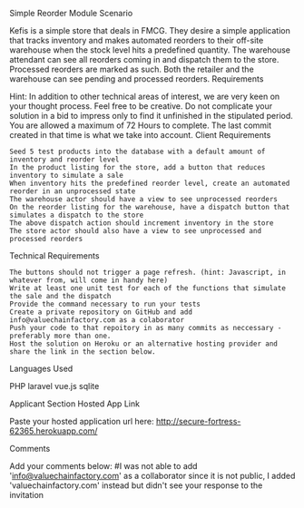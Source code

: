 Simple Reorder Module
Scenario

Kefis is a simple store that deals in FMCG. They desire a simple application that tracks inventory and makes automated reorders to their off-site warehouse when the stock level hits a predefined quantity. The warehouse attendant can see all reorders coming in and dispatch them to the store. Processed reorders are marked as such. Both the retailer and the warehouse can see pending and processed reorders.
Requirements

Hint: In addition to other technical areas of interest, we are very keen on your thought process. Feel free to be creative. Do not complicate your solution in a bid to impress only to find it unfinished in the stipulated period. You are allowed a maximum of 72 Hours to complete. The last commit created in that time is what we take into account.
Client Requirements

    Seed 5 test products into the database with a default amount of inventory and reorder level
    In the product listing for the store, add a button that reduces inventory to simulate a sale
    When inventory hits the predefined reorder level, create an automated reorder in an unprocessed state
    The warehouse actor should have a view to see unprocessed reorders
    On the reorder listing for the warehouse, have a dispatch button that simulates a dispatch to the store
    The above dispatch action should increment inventory in the store
    The store actor should also have a view to see unprocessed and processed reorders

Technical Requirements

    The buttons should not trigger a page refresh. (hint: Javascript, in whatever from, will come in handy here)
    Write at least one unit test for each of the functions that simulate the sale and the dispatch
    Provide the command necessary to run your tests
    Create a private repository on GitHub and add info@valuechainfactory.com as a colaborator
    Push your code to that repoitory in as many commits as neccessary - preferably more than one.
    Host the solution on Heroku or an alternative hosting provider and share the link in the section below.

Languages Used

PHP laravel
vue.js
sqlite

Applicant Section
Hosted App Link

Paste your hosted application url here: http://secure-fortress-62365.herokuapp.com/

Comments

Add your comments below:
#I was not able to add 'info@valuechainfactory.com' as a collaborator since it is not public, I added 'valuechainfactory.com' instead but didn't see your response to the invitation


